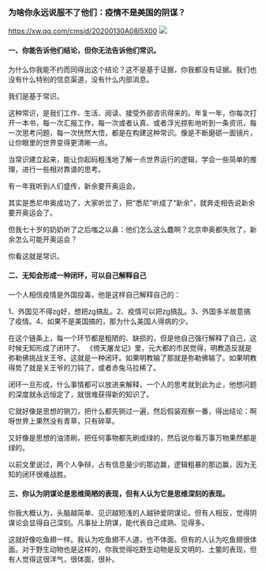 ### 为啥你永远说服不了他们：疫情不是美国的阴谋？
https://xw.qq.com/cmsid/20200130A08I5X00
![](https://inews.gtimg.com/newsapp_bt/0/11268664388/641)
#### 一、你能告诉他们结论，但你无法告诉他们常识。
为什么你我能不约而同得出这个结论？这不是基于证据，你我都没有证据。我们也没有什么特别的信息渠道，没有什么内部消息。

我们是基于常识。

这种常识，是我们工作、生活、阅读、接受外部咨讯得来的。年复一年，你每次打开一本书，每一次汇报工作，每一次或者认真、或者浮光掠影地听到一条资讯，每一次思考问题，每一次恍然大悟，都是在构建这种常识。像是不断磨砺一面镜片，让你眼里的世界变得更清晰一点。

当常识建立起来，能让你起码粗浅地了解一点世界运行的逻辑，学会一些简单的推理，进行一些相对靠谱的思考。

有一年我听到人们盛传，新余要开奥运会。

其实是悉尼申奥成功了，大家听岔了，把“悉尼”听成了“新余”，就奔走相告说新余要开奥运会了。

但我七十岁的奶奶听了之后嗤之以鼻：他们怎么这么蠢啊？北京申奥都失败了，新余怎么可能开奥运会？

你看这就是常识。
#### 二、无知会形成一种闭环，可以自己解释自己
一个人相信疫情是外国投毒，他是这样自己解释自己的：

1、外国见不得zg好，想把zg搞乱。2、疫情可以把zg搞乱。3、外国多半故意搞了疫情。4、如果不是美国搞的，那为什么美国人得病的少。

在这个链条上，每一个环节都是粗陋的、缺损的，但是他自己强行解释了自己，这时候无知形成了闭环了。
《倚天屠龙记》里，元大都的市民觉得，明教造反就是弥勒佛挑战关王爷。这就是一种闭环。如果明教输了那就是弥勒佛输了。如果明教得势了就是关王爷的刀钝了，或者赤兔马拉稀了。

闭环一旦形成，什么事情都可以放进来解释，一个人的思考就到此为止，他想问题的深度就永远恒定了，就很难获得新的知识了。

它就好像是思想的铡刀，把什么都先铡过一遍，然后假装观察一番，得出结论：啊呀世界上果然没有青草，只有碎草。

又好像是思想的油漆刷，把任何事物都先刷成绿的，然后说你看万事万物果然都是绿的。

以前文里说过，两个人争辩，占有信息量少的那边赢，逻辑粗暴的那边赢，因为无知的闭环很难战胜。
#### 三、你认为阴谋论是思维简陋的表现，但有人认为它是思维深刻的表现。
你我大概认为，头脑越简单、见识越短浅的人越钟爱阴谋论。但有人相反，觉得阴谋论会显得自己深刻。凡事扯上阴谋，能代表自己成熟、见得多。

这就好像吃鱼翅一样。我认为吃鱼翅不人道，也不体面。但有的人认为吃鱼翅很体面。对于野生动物也是这样的，你我觉得吃野生动物是反文明的、土鳖的表现，但有人觉得这很洋气，很体面，很补。
